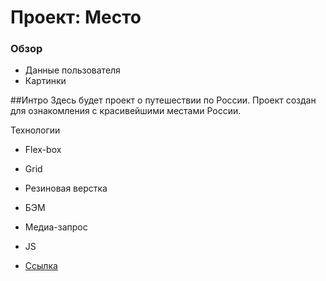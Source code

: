 # Проект: Место

### Обзор

* Данные пользователя
* Картинки


##Интро
Здесь будет проект о путешествии по России. Проект создан для ознакомления с красивейшими местами России.

Технологии

* Flex-box
* Grid
* Резиновая верстка
* БЭМ
* Медиа-запрос
* JS

* [Ссылка](https://sergejjlozjuk.github.io/mesto/?)  